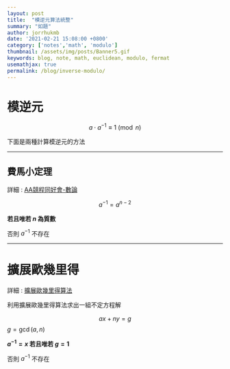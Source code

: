 ```yaml
---
layout: post
title:  "模逆元算法統整"
summary: "如題"
author: jorrhukmb
date: '2021-02-21 15:08:00 +0800'
category: ['notes','math', 'modulo']
thumbnail: /assets/img/posts/Banner5.gif
keywords: blog, note, math, euclidean, modulo, fermat
usemathjax: true
permalink: /blog/inverse-modulo/
---
```


# 模逆元

$$
a\cdot a^{-1} \equiv 1 \pmod n
$$

下面是兩種計算模逆元的方法

---

## 費馬小定理

詳細 : [AA競程同好會-數論](https://jorrhukmb.github.io/blog/AA-notes-math/)


$$
a^{-1} = a^{n-2}
$$


**若且唯若 $n$ 為質數**

否則 $a^{-1}$ 不存在

---

# 擴展歐幾里得

詳細 : [擴展歐幾里得算法](https://jorrhukmb.github.io/blog/euclidean/)

利用擴展歐幾里得算法求出一組不定方程解


$$
ax + ny = g
$$
$g = \gcd(a,n)$

**$a^{-1} = x$ 若且唯若 $g = 1$**

否則 $a^{-1}$ 不存在 